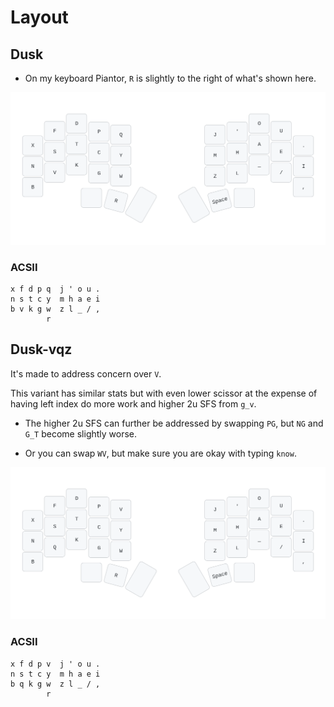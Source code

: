 # Layout
<!-- toc -->
## Dusk
- On my keyboard Piantor, `R` is slightly to the right of what's shown here.

![](../assets/dusk.svg)


### ACSII
```
x f d p q  j ' o u .
n s t c y  m h a e i
b v k g w  z l _ / ,
        r   
```

## Dusk-vqz
It's made to address concern over `V`.

This variant has similar stats but with even lower scissor at the expense of having left index do more work and higher 2u SFS from `g_v`.

- The higher 2u SFS can further be addressed by swapping `PG`, but `NG` and `G_T` become slightly worse.

- Or you can swap `WV`, but make sure you are okay with typing `know`.

![](../assets/dusk-alt.svg)

### ACSII
```
x f d p v  j ' o u .
n s t c y  m h a e i
b q k g w  z l _ / ,
        r                  
```

